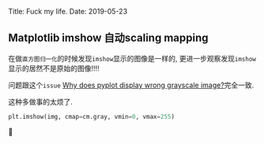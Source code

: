Title: Fuck my life.
Date: 2019-05-23

## Matplotlib imshow 自动scaling mapping

在做`直方图归一化`的时候发现`imshow`显示的图像是一样的, 更进一步观察发现`imshow`显示的居然不是原始的图像!!!!

问题跟这个`issue` [Why does pyplot display wrong grayscale image?](https://github.com/matplotlib/matplotlib/issues/7221/)完全一致.

这种多做事的太烦了.
```python
plt.imshow(img, cmap=cm.gray, vmin=0, vmax=255)
```


🐧

